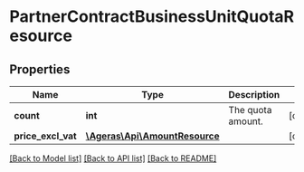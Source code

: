 # PartnerContractBusinessUnitQuotaResource

## Properties
Name | Type | Description | Notes
------------ | ------------- | ------------- | -------------
**count** | **int** | The quota amount. | [optional] 
**price_excl_vat** | [**\Ageras\Api\AmountResource**](AmountResource.md) |  | [optional] 

[[Back to Model list]](../README.md#documentation-for-models) [[Back to API list]](../README.md#documentation-for-api-endpoints) [[Back to README]](../README.md)



